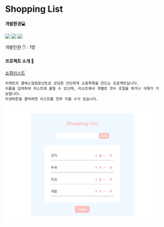 # Shopping List

  #### 개발환경💻  

   <img src="https://img.shields.io/badge/-Javascript-%23ec9d93?style=flat-square&logo=JavaScript&logoColor=white"/></a>
    <img src="https://img.shields.io/badge/-CSS-%23d7b0f0?style=flat-square&logo=CSS3&logoColor=white"/></a>
    <img src="https://img.shields.io/badge/-React-%23b0e9f0?style=flat-square&logo=React&logoColor=white"/></a> 
    
  개발인원 ✋  : 1명
  #### 프로젝트 소개 💬  
  <a href="https://hee94.github.io/ShoppingList/" target="_blank"> 쇼핑리스트 </a>
  
    리액트의 클래스형컴포넌트로 코딩한 간단하게 쇼핑목록을 만드는 프로젝트입니다. 
    이름을 입력하여 리스트에 올릴 수 있으며, 리스트에서 개별로 갯수 조절을 하거나 삭제가 가능합니다.   
    리셋버튼을 클릭하면 리스트를 전부 지울 수가 있습니다.
    
<img src="img/sl.png" width ="500">


    
